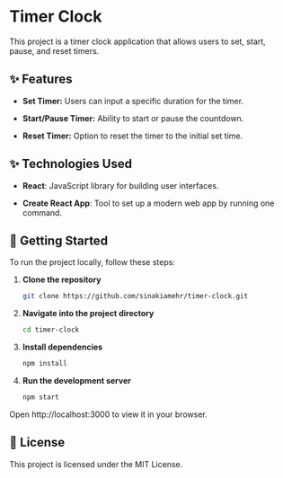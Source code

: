 # Timer Clock
This project is a timer clock application that allows users to set, start, pause, and reset timers.

## ✨ Features
- **Set Timer:** Users can input a specific duration for the timer.

- **Start/Pause Timer:** Ability to start or pause the countdown.

- **Reset Timer:** Option to reset the timer to the initial set time.

## ✨ Technologies Used

- **React**: JavaScript library for building user interfaces.

- **Create React App**: Tool to set up a modern web app by running one command.

## 🚀 Getting Started
To run the project locally, follow these steps:

1. **Clone the repository**

    ```bash
    git clone https://github.com/sinakiamehr/timer-clock.git

2. **Navigate into the project directory**

    ```bash
    cd timer-clock

3. **Install dependencies**

    ```bash
    npm install

4. **Run the development server**

    ```bash
    npm start

Open http://localhost:3000 to view it in your browser.


## 📄 License
This project is licensed under the MIT License.
